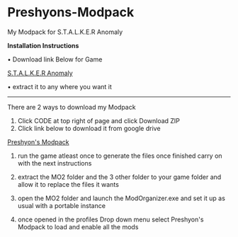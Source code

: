 # Preshyons-Modpack
My Modpack for S.T.A.L.K.E.R Anomaly

**Installation Instructions**

• Download link Below for Game

[S.T.A.L.K.E.R Anomaly](https://www.moddb.com/mods/stalker-anomaly)

• extract it to any where you want it
____________________________________________________________________
There are 2 ways to download my Modpack
1. Click CODE at top right of page and click Download ZIP
2. Click link below to download it from google drive

[Preshyon's Modpack]()

1. run the game atleast once to generate the files once finished carry on with the next instructions

2. extract the MO2 folder and the 3 other folder to your game folder and allow it to replace the files it wants

3. open the MO2 folder and launch the ModOrganizer.exe and set it up as usual with a portable instance

4. once opened in the profiles Drop down menu select Preshyon's Modpack to load and enable all the mods
